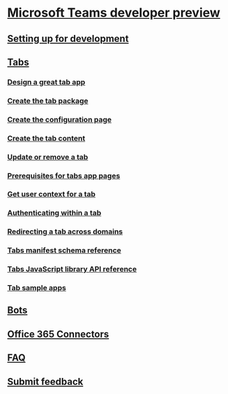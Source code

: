 ﻿# [Microsoft Teams developer preview](index.md)
## [Setting up for development](setup.md)
## [Tabs](tabs.md)
### [Design a great tab app](design.md)
### [Create the tab package](createpackage.md)
### [Create the configuration page](createconfigpage.md)
### [Create the tab content](createcontentpage.md)
### [Update or remove a tab](updateremove.md)
### [Prerequisites for tabs app pages](prerequisites.md)
### [Get user context for a tab](getusercontext.md)
### [Authenticating within a tab](auth.md)
### [Redirecting a tab across domains](crossdomain.md)
### [Tabs manifest schema reference](schema.md)
### [Tabs JavaScript library API reference](jslibrary.md)
### [Tab sample apps](samples.md)
## [Bots](bots.md)
## [Office 365 Connectors](connectors.md)
## [FAQ](faq.md)
## [Submit feedback](feedback.md)
